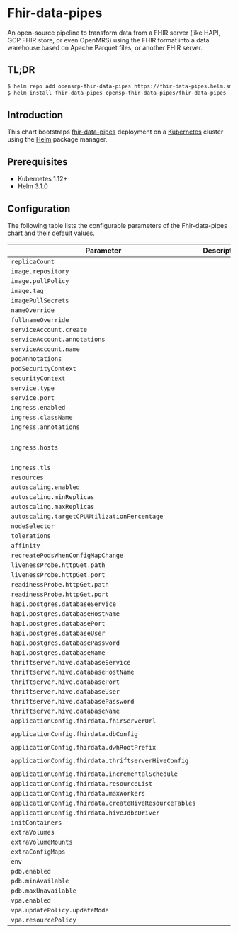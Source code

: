 
# Fhir-data-pipes

An open-source pipeline to transform data from a FHIR server (like HAPI, GCP FHIR store, or even OpenMRS) using the FHIR format into a data warehouse based on Apache Parquet files, or another FHIR server.

## TL;DR

```bash
$ helm repo add opensrp-fhir-data-pipes https://fhir-data-pipes.helm.smartregister.org
$ helm install fhir-data-pipes opensp-fhir-data-pipes/fhir-data-pipes
```

## Introduction

This chart bootstraps  [fhir-data-pipes](https://github.com/onaio/fhir-data-pipes) deployment on a [Kubernetes](http://kubernetes.io) cluster using the [Helm](https://helm.sh) package manager.

## Prerequisites

- Kubernetes 1.12+
- Helm 3.1.0

## Configuration

The following table lists the configurable parameters of the Fhir-data-pipes chart and their default values.

| Parameter                                             | Description | Default                                                                                               |
|-------------------------------------------------------|-------------|-------------------------------------------------------------------------------------------------------|
| `replicaCount`                                        |             | `1`                                                                                                   |
| `image.repository`                                    |             | `"onaio/fhir-data-pipes"`                                                                             |
| `image.pullPolicy`                                    |             | `"IfNotPresent"`                                                                                      |
| `image.tag`                                           |             | `"master"`                                                                                            |
| `imagePullSecrets`                                    |             | `[]`                                                                                                  |
| `nameOverride`                                        |             | `""`                                                                                                  |
| `fullnameOverride`                                    |             | `""`                                                                                                  |
| `serviceAccount.create`                               |             | `true`                                                                                                |
| `serviceAccount.annotations`                          |             | `{}`                                                                                                  |
| `serviceAccount.name`                                 |             | `""`                                                                                                  |
| `podAnnotations`                                      |             | `{}`                                                                                                  |
| `podSecurityContext`                                  |             | `{}`                                                                                                  |
| `securityContext`                                     |             | `{}`                                                                                                  |
| `service.type`                                        |             | `"ClusterIP"`                                                                                         |
| `service.port`                                        |             | `8080`                                                                                                |
| `ingress.enabled`                                     |             | `false`                                                                                               |
| `ingress.className`                                   |             | `""`                                                                                                  |
| `ingress.annotations`                                 |             | `{}`                                                                                                  |
| `ingress.hosts`                                       |             | `[{"host": "fhir-data-pipes.local", "paths": [{"path": "/", "pathType": "ImplementationSpecific"}]}]` |
| `ingress.tls`                                         |             | `[]`                                                                                                  |
| `resources`                                           |             | `null`                                                                                                |
| `autoscaling.enabled`                                 |             | `false`                                                                                               |
| `autoscaling.minReplicas`                             |             | `1`                                                                                                   |
| `autoscaling.maxReplicas`                             |             | `100`                                                                                                 |
| `autoscaling.targetCPUUtilizationPercentage`          |             | `80`                                                                                                  |
| `nodeSelector`                                        |             | `{}`                                                                                                  |
| `tolerations`                                         |             | `[]`                                                                                                  |
| `affinity`                                            |             | `{}`                                                                                                  |
| `recreatePodsWhenConfigMapChange`                     |             | `true`                                                                                                |
| `livenessProbe.httpGet.path`                          |             | `"/"`                                                                                                 |
| `livenessProbe.httpGet.port`                          |             | `"http"`                                                                                              |
| `readinessProbe.httpGet.path`                         |             | `"/"`                                                                                                 |
| `readinessProbe.httpGet.port`                         |             | `"http"`                                                                                              |
| `hapi.postgres.databaseService`                       |             | `"postgresql"`                                                                                        |
| `hapi.postgres.databaseHostName`                      |             | `""`                                                                                                  |
| `hapi.postgres.databasePort`                          |             | `"5432"`                                                                                              |
| `hapi.postgres.databaseUser`                          |             | `""`                                                                                                  |
| `hapi.postgres.databasePassword`                      |             | `""`                                                                                                  |
| `hapi.postgres.databaseName`                          |             | `""`                                                                                                  |
| `thriftserver.hive.databaseService`                   |             | `"hive2"`                                                                                             |
| `thriftserver.hive.databaseHostName`                  |             | `"spark-thriftserver"`                                                                                |
| `thriftserver.hive.databasePort`                      |             | `"10000"`                                                                                             |
| `thriftserver.hive.databaseUser`                      |             | `"hive"`                                                                                              |
| `thriftserver.hive.databasePassword`                  |             | `""`                                                                                                  |
| `thriftserver.hive.databaseName`                      |             | `"default"`                                                                                           |
| `applicationConfig.fhirdata.fhirServerUrl`            |             | `""`                                                                                                  |
| `applicationConfig.fhirdata.dbConfig`                 |             | `"/app/config/hapi-postgres-config.json"`                                                             |
| `applicationConfig.fhirdata.dwhRootPrefix`            |             | `"/dwh/controller_DWH"`                                                                               |
| `applicationConfig.fhirdata.thriftserverHiveConfig`   |             | `"/app/config/thrifter-hive-config.json"`                                                             |
| `applicationConfig.fhirdata.incrementalSchedule`      |             | `"* * * * * *"`                                                                                       |
| `applicationConfig.fhirdata.resourceList`             |             | `"PatientEncounterObservation"`                                                                       |
| `applicationConfig.fhirdata.maxWorkers`               |             | `"10"`                                                                                                |
| `applicationConfig.fhirdata.createHiveResourceTables` |             | `"true"`                                                                                              |
| `applicationConfig.fhirdata.hiveJdbcDriver`           |             | `"org.apache.hive.jdbc.HiveDriver"`                                                                   |
| `initContainers`                                      |             | `null`                                                                                                |
| `extraVolumes`                                        |             | `null`                                                                                                |
| `extraVolumeMounts`                                   |             | `null`                                                                                                |
| `extraConfigMaps`                                     |             | `null`                                                                                                |
| `env`                                                 |             | `null`                                                                                                |
| `pdb.enabled`                                         |             | `false`                                                                                               |
| `pdb.minAvailable`                                    |             | `""`                                                                                                  |
| `pdb.maxUnavailable`                                  |             | `1`                                                                                                   |
| `vpa.enabled`                                         |             | `false`                                                                                               |
| `vpa.updatePolicy.updateMode`                         |             | `"Off"`                                                                                               |
| `vpa.resourcePolicy`                                  |             | `{}`                                                                                                  |
